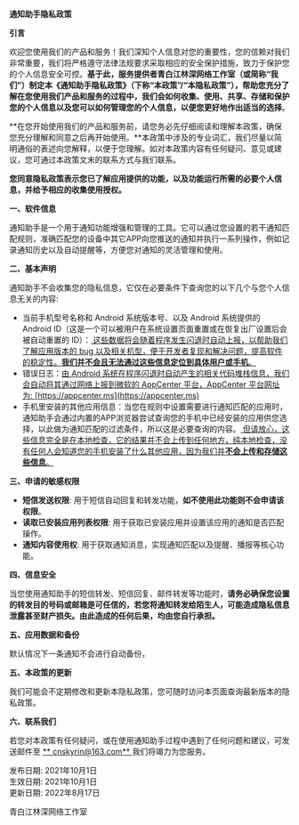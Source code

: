 **通知助手隐私政策**

**引言**

欢迎您使用我们的产品和服务！我们深知个人信息对您的重要性，您的信赖对我们非常重要，我们将严格遵守法律法规要求采取相应的安全保护措施，致力于保护您的个人信息安全可控。**基于此，服务提供者青白江林深网络工作室（或简称“我们”）制定本《通知助手隐私政策》（下称“本政策”/“本隐私政策”），帮助您充分了解在您使用我们产品和服务的过程中，我们会如何收集、使用、共享、存储和保护您的个人信息以及您可以如何管理您的个人信息，以便您更好地作出适当的选择**。

**在您开始使用我们的产品和服务前，请您务必先仔细阅读和理解本政策，确保您充分理解和同意之后再开始使用。**本政策中涉及的专业词汇，我们尽量以简明通俗的表述向您解释，以便于您理解。如对本政策内容有任何疑问、意见或建议，您可通过本政策文末的联系方式与我们联系。

**您同意隐私政策表示您已了解应用提供的功能，以及功能运行所需的必要个人信息，并给予相应的收集使用授权。**

**一、软件信息**

通知助手是一个用于通知功能增强和管理的工具。它可以通过您设置的若干通知匹配规则，准确匹配您的设备中其它APP向您推送的通知并执行一系列操作，例如记录通知历史以及自动提醒等，方便您对通知的灵活管理和使用。

**二、基本声明**

通知助手不会收集您的隐私信息，它仅在必要条件下查询您的以下几个与您个人信息无关的内容:

- 当前手机型号名称和 Android 系统版本号、以及 Android 系统提供的 Android ID（这是一个可以被用户在系统设置页面重置或在恢复出厂设置后会被自动重置的 ID）：<ins> 这些数据将会随着程序发生闪退时自动上报，以帮助我们了解应用版本的 bug 以及相关机型，便于开发者复现和解决问题，提高软件的稳定性。**我们并不会且无法通过这些信息定位到具体用户或手机**。
- 错误日志：<ins>由 Android 系统在程序闪退时自动产生的相关代码堆栈信息，我们会自动将其通过网络上报到微软的 AppCenter 平台，AppCenter 平台网址为:  [https://appcenter.ms](https://appcenter.ms)
- 手机里安装的其他应用信息：当您在规则中设置需要进行通知匹配的应用时，通知助手会通过内置的APP浏览器尝试查询您的手机中已经安装的应用供您选择，以此做为通知匹配的过滤条件，所以这是必要查询的内容。<ins> 但请放心，这些信息完全是在本地检查，它的结果并不会上传到任何地方，纯本地检查，没有任何人会知道您的手机安装了什么其他应用，因为我们并**不会上传和存储这些信息**。<ins>

**三、申请的敏感权限**

- **短信发送权限**: 用于短信自动回复和转发功能，**如不使用此功能则不会申请该权限**。
- **读取已安装应用列表权限**: 用于获取已安装应用并设置该应用的通知是否匹配操作。
- **通知内容使用权**: 用于获取通知消息，实现通知匹配以及提醒、播报等核心功能。

**四、信息安全**

当您使用通知助手的短信转发、短信回复、邮件转发等功能时，**请务必确保您设置的转发目的号码或邮箱是可任信的，若您将通知转发给陌生人，可能造成隐私信息泄露甚至财产损失。由此造成的任何后果，均由您自行承担。**

**五、应用数据和备份**

默认情况下一条通知不会进行自动备份，

**五、本政策的更新**

我们可能会不定期修改和更新本隐私政策，您可随时访问本页面查询最新版本的隐私政策。

**六、联系我们**

若您对本政策有任何疑问，或在使用通知助手过程中遇到了任何问题和建议，可发送邮件至 <ins>** cnskyrin@163.com** </ins> 我们将竭力为您服务。

发布日期:  2021年10月1日<br/>
生效日期:  2021年10月1日<br/>
更新日期:  2022年8月17日<br/>

青白江林深网络工作室